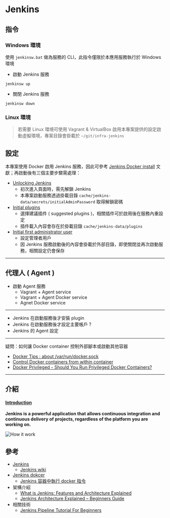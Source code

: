 # Jenkins

## 指令

### Windows 環境

使用 ```jenkinsw.bat``` 做為服務的 CLI，此指令僅限於本應用服務執行於 Windows 環境

+ 啟動 Jenkins 服務

```
jenkinsw up
```

+ 關閉 Jenkins 服務

```
jenkinsw down
```

### Linux 環境
> 若需要 Linux 環境可使用 Vagrant & VirtualBox 啟用本專案提供的設定啟動虛擬環境，專案目錄會掛載於 ```~/git/infra-jenkins``` 




## 設定

本專案使用 Docker 啟用 Jenkins 服務，因此可參考 [Jenkins Docker install](https://www.jenkins.io/doc/book/installing/docker/) 文獻；再啟動後有三個主要步驟需處理：

+ [Unlocking Jenkins](https://www.jenkins.io/doc/book/installing/docker/#unlocking-jenkins)
    - 初次進入頁面時，需先解鎖 Jenkins
    - 本專案啟動服務透過掛載目錄 ```cache/jenkins-data/secrets/initialAdminPassword``` 取得解鎖密碼
+ [Initial plugins](https://www.jenkins.io/doc/book/installing/docker/#customizing-jenkins-with-plugins)
    - 選擇建議插件 ( suggested plugins )，相關插件可於啟用後在服務內重設定
    - 插件載入內容會存在於掛載目錄 ```cache/jenkins-data/plugins```
+ [Initial first administrator user](https://www.jenkins.io/doc/book/installing/docker/#creating-the-first-administrator-user)
    - 設定管理者用戶
    - 因 Jenkins 服務啟動後的內容會掛載於外部目錄，即使關閉並再次啟動服務，相關設定仍會保存

---

## 代理人 ( Agent )

+ 啟動 Agent 服務
    - Vagrant + Agent service
    - Vagrant + Agent Docker service
    - Agnet Docker service

---

+ Jenkins 在啟動服務後才安裝 plugin
+ Jenkins 在啟動服務後才設定主要帳戶 ?
+ Jenkins 的 Agent 設定

---

疑問：如何讓 Docker container 控制外部腳本或啟動其他容器

+ [Docker Tips : about /var/run/docker.sock](https://betterprogramming.pub/about-var-run-docker-sock-3bfd276e12fd)
+ [Control Docker containers from within container](https://fredrikaverpil.github.io/2018/12/14/control-docker-containers-from-within-container/)
+ [Docker Privileged - Should You Run Privileged Docker Containers?](https://phoenixnap.com/kb/docker-privileged)

---

## 介紹

#### [Introduction](https://www.tutorialspoint.com/jenkins/index.htm)

**Jenkins is a powerful application that allows continuous integration and continuous delivery of projects, regardless of the platform you are working on.**

![How it work](https://devopscube.com/wp-content/uploads/2020/03/jenkins-architecture-1024x657.png.webp)

##

## 參考

+ [Jenkins](https://www.jenkins.io/)
    - [Jenkins wiki](https://zh.wikipedia.org/zh-tw/Jenkins_(%E8%BD%AF%E4%BB%B6))
+ [Jenkins dokcer](https://hub.docker.com/r/jenkins/jenkins)
    - [Jenkins 容器中執行 docker 指令](https://www.gss.com.tw/blog/jenkins-docker)
+ 架構介紹
    - [What is Jenkins: Features and Architecture Explained](https://www.simplilearn.com/tutorials/jenkins-tutorial/what-is-jenkins)
    - [Jenkins Architecture Explained – Beginners Guide](https://devopscube.com/jenkins-architecture-explained/)
+ 相關技術
    - [Jenkins Pipeline Tutorial For Beginners](https://devopscube.com/jenkins-pipeline-as-code/)
